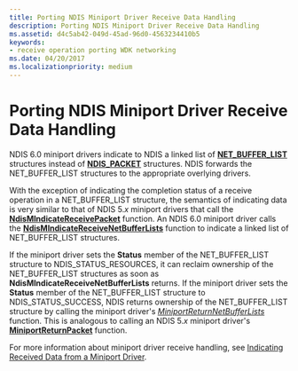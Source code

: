 ```yaml
---
title: Porting NDIS Miniport Driver Receive Data Handling
description: Porting NDIS Miniport Driver Receive Data Handling
ms.assetid: d4c5ab42-049d-45ad-96d0-4563234410b5
keywords:
- receive operation porting WDK networking
ms.date: 04/20/2017
ms.localizationpriority: medium
---
```


# Porting NDIS Miniport Driver Receive Data Handling





NDIS 6.0 miniport drivers indicate to NDIS a linked list of [**NET\_BUFFER\_LIST**](https://msdn.microsoft.com/library/windows/hardware/ff568388) structures instead of [**NDIS\_PACKET**](https://msdn.microsoft.com/library/windows/hardware/ff557086) structures. NDIS forwards the NET\_BUFFER\_LIST structures to the appropriate overlying drivers.

With the exception of indicating the completion status of a receive operation in a NET\_BUFFER\_LIST structure, the semantics of indicating data is very similar to that of NDIS 5.*x* miniport drivers that call the [**NdisMIndicateReceivePacket**](https://msdn.microsoft.com/library/windows/hardware/ff553533) function. An NDIS 6.0 miniport driver calls the [**NdisMIndicateReceiveNetBufferLists**](https://msdn.microsoft.com/library/windows/hardware/ff563598) function to indicate a linked list of NET\_BUFFER\_LIST structures.

If the miniport driver sets the **Status** member of the NET\_BUFFER\_LIST structure to NDIS\_STATUS\_RESOURCES, it can reclaim ownership of the NET\_BUFFER\_LIST structures as soon as **NdisMIndicateReceiveNetBufferLists** returns. If the miniport driver sets the **Status** member of the NET\_BUFFER\_LIST structure to NDIS\_STATUS\_SUCCESS, NDIS returns ownership of the NET\_BUFFER\_LIST structure by calling the miniport driver's [*MiniportReturnNetBufferLists*](https://msdn.microsoft.com/library/windows/hardware/ff559437) function. This is analogous to calling an NDIS 5.*x* miniport driver's [**MiniportReturnPacket**](https://msdn.microsoft.com/library/windows/hardware/ff550510) function.

For more information about miniport driver receive handling, see [Indicating Received Data from a Miniport Driver](indicating-received-data-from-a-miniport-driver.md).

 

 





